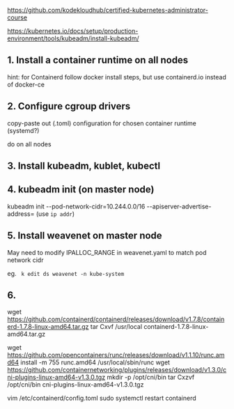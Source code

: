 https://github.com/kodekloudhub/certified-kubernetes-administrator-course

https://kubernetes.io/docs/setup/production-environment/tools/kubeadm/install-kubeadm/

## 1. Install a container runtime on all nodes

hint: for Containerd follow docker install steps, but use containerd.io instead of docker-ce

## 2. Configure cgroup drivers

copy-paste out (.toml) configuration for chosen container runtime (systemd?)

do on all nodes

## 3. Install kubeadm, kublet, kubectl

## 4. kubeadm init <args> (on master node)

kubeadm init --pod-network-cidr=10.244.0.0/16 --apiserver-advertise-address=<API Server IP>
(use `ip addr`)

## 5. Install weavenet on master node

May need to modify IPALLOC_RANGE in weavenet.yaml to match pod network cidr

eg.
` k edit ds weavenet -n kube-system`

## 6. 

wget https://github.com/containerd/containerd/releases/download/v1.7.8/containerd-1.7.8-linux-amd64.tar.gz
tar Cxvf /usr/local containerd-1.7.8-linux-amd64.tar.gz

wget https://github.com/opencontainers/runc/releases/download/v1.1.10/runc.amd64
install -m 755 runc.amd64 /usr/local/sbin/runc
wget https://github.com/containernetworking/plugins/releases/download/v1.3.0/cni-plugins-linux-amd64-v1.3.0.tgz
mkdir -p /opt/cni/bin
tar Cxzvf /opt/cni/bin cni-plugins-linux-amd64-v1.3.0.tgz


<!-- Now edit config.toml for systemd -->
vim /etc/containerd/config.toml
sudo systemctl restart containerd